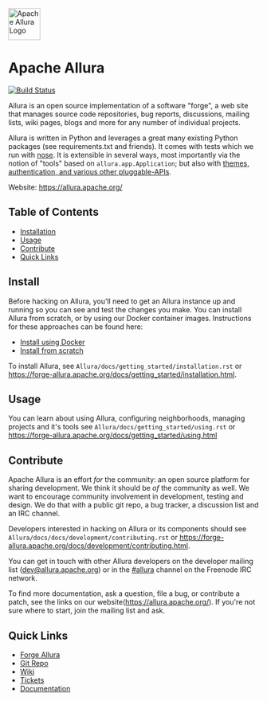 <!--
    Licensed to the Apache Software Foundation (ASF) under one
    or more contributor license agreements.  See the NOTICE file
    distributed with this work for additional information
    regarding copyright ownership.  The ASF licenses this file
    to you under the Apache License, Version 2.0 (the
    "License"); you may not use this file except in compliance
    with the License.  You may obtain a copy of the License at

      http://www.apache.org/licenses/LICENSE-2.0

    Unless required by applicable law or agreed to in writing,
    software distributed under the License is distributed on an
    "AS IS" BASIS, WITHOUT WARRANTIES OR CONDITIONS OF ANY
    KIND, either express or implied.  See the License for the
    specific language governing permissions and limitations
    under the License.
-->

<img src="https://allura.apache.org/theme/img/logo_black.png" alt="Apache Allura Logo" width="64" /> 

# Apache Allura

[![Build Status](https://builds.apache.org/buildStatus/icon?job=Allura)](https://builds.apache.org/job/Allura)

Allura is an open source implementation of a software "forge", a web site that manages source code repositories, bug reports, discussions, mailing lists, wiki pages, blogs and more for any number of individual projects.

Allura is written in Python and leverages a great many existing Python packages (see requirements.txt and friends).  It comes with tests which we run with [nose](https://nose.readthedocs.org/en/latest/).  It is extensible in several ways, most importantly via the notion of "tools" based on `allura.app.Application`; but also with [themes, authentication, and various other pluggable-APIs](https://forge-allura.apache.org/docs/extending.html).

Website: <https://allura.apache.org/>

## Table of Contents

- [Installation](#install)
- [Usage](#usage)
- [Contribute](#contribute)
- [Quick Links](#quick-links)

## Install

Before hacking on Allura, you’ll need to get an Allura instance up and running so you can see and test the changes you make. You can install Allura from scratch, or by using our Docker container images. Instructions for these approaches can be found here:

- [Install using Docker](https://forge-allura.apache.org/docs/getting_started/installation.html)
- [Install from scratch](https://forge-allura.apache.org/docs/getting_started/install_each_step.html)

To install Allura, see `Allura/docs/getting_started/installation.rst` or <https://forge-allura.apache.org/docs/getting_started/installation.html>.



## Usage

You can learn about using Allura, configuring neighborhoods, managing projects and it's tools see `Allura/docs/getting_started/using.rst` or <https://forge-allura.apache.org/docs/getting_started/using.html> 

## Contribute

Apache Allura is an effort _for_ the community: an open source platform for sharing development.  We think it should be _of_ the community as well. We want to encourage community involvement in development, testing and design.  We do that with a public git repo, a bug tracker, a discussion list and an IRC channel.

Developers interested in hacking on Allura or its components should see `Allura/docs/docs/development/contributing.rst` or <https://forge-allura.apache.org/docs/development/contributing.html>.

You can get in touch with other Allura developers on the developer mailing list ([dev@allura.apache.org](https://mail-archives.apache.org/mod_mbox/allura-dev/)) or in the [#allura](https://webchat.freenode.net/?channels=#allura) channel on the Freenode IRC network.

To find more documentation, ask a question, file a bug, or contribute a patch, see the links on our website(<https://allura.apache.org/>).  If you're not sure where to start, join the mailing list and ask.

## Quick Links
- [Forge Allura](https://forge-allura.apache.org/p/allura/)
- [Git Repo](https://forge-allura.apache.org/p/allura/git/)
- [Wiki](https://forge-allura.apache.org/p/allura/wiki/)
- [Tickets](https://forge-allura.apache.org/p/allura/tickets/)
- [Documentation](https://forge-allura.apache.org/docs/)
